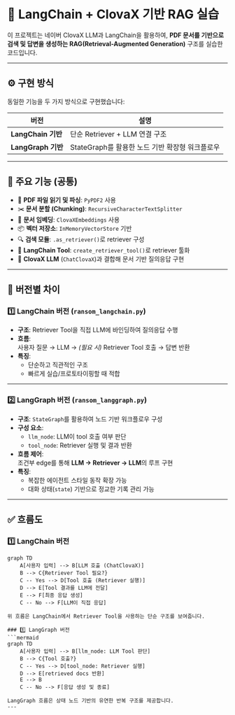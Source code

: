 # 📘 LangChain + ClovaX 기반 RAG 실습

이 프로젝트는 네이버 ClovaX LLM과 LangChain을 활용하여, **PDF 문서를 기반으로 검색 및 답변을 생성하는 RAG(Retrieval-Augmented Generation)** 구조를 실습한 코드입니다.

---

## ⚙️ 구현 방식

동일한 기능을 두 가지 방식으로 구현했습니다:

| 버전              | 설명                                                                 |
|-------------------|----------------------------------------------------------------------|
| **LangChain 기반** | 단순 Retriever + LLM 연결 구조                                       |
| **LangGraph 기반** | StateGraph를 활용한 노드 기반 확장형 워크플로우                    |

---

## 🚀 주요 기능 (공통)

- 📄 **PDF 파일 읽기 및 파싱**: `PyPDF2` 사용
- ✂️ **문서 분할 (Chunking)**: `RecursiveCharacterTextSplitter`
- 🧠 **문서 임베딩**: `ClovaXEmbeddings` 사용
- 📦 **벡터 저장소**: `InMemoryVectorStore` 기반
- 🔍 **검색 모듈**: `.as_retriever()`로 retriever 구성
- 🔧 **LangChain Tool**: `create_retriever_tool()`로 retriever 툴화
- 💬 **ClovaX LLM** (`ChatClovaX`)과 결합해 문서 기반 질의응답 구현

---

## 📂 버전별 차이

### 1️⃣ LangChain 버전 (`ransom_langchain.py`)

- **구조**: Retriever Tool을 직접 LLM에 바인딩하여 질의응답 수행
- **흐름**:  
  사용자 질문 → LLM → *(필요 시)* Retriever Tool 호출 → 답변 반환  
- **특징**:  
  - 단순하고 직관적인 구조  
  - 빠르게 실습/프로토타이핑할 때 적합  

---

### 2️⃣ LangGraph 버전 (`ransom_langgraph.py`)

- **구조**: `StateGraph`를 활용하여 노드 기반 워크플로우 구성
- **구성 요소**:
  - `llm_node`: LLM이 tool 호출 여부 판단
  - `tool_node`: Retriever 실행 및 결과 반환
- **흐름 제어**:  
  조건부 edge를 통해 **LLM → Retriever → LLM**의 루프 구현
- **특징**:
  - 복잡한 에이전트 스타일 동작 확장 가능  
  - 대화 상태(`state`) 기반으로 정교한 기록 관리 가능  

---

## ✅ 흐름도

### 1️⃣ LangChain 버전
```mermaid
graph TD
    A[사용자 입력] --> B[LLM 호출 (ChatClovaX)]
    B --> C{Retriever Tool 필요?}
    C -- Yes --> D[Tool 호출 (Retriever 실행)]
    D --> E[Tool 결과를 LLM에 전달]
    E --> F[최종 응답 생성]
    C -- No --> F[LLM이 직접 응답]

위 흐름은 LangChain에서 Retriever Tool을 사용하는 단순 구조를 보여줍니다.

### 1️⃣ LangGraph 버전
```mermaid
graph TD
    A[사용자 입력] --> B[llm_node: LLM Tool 판단]
    B --> C{Tool 호출?}
    C -- Yes --> D[tool_node: Retriever 실행]
    D --> E[retrieved docs 반환]
    E --> B
    C -- No --> F[응답 생성 및 종료]

LangGraph 흐름은 상태 노드 기반의 유연한 반복 구조를 제공합니다.
---
